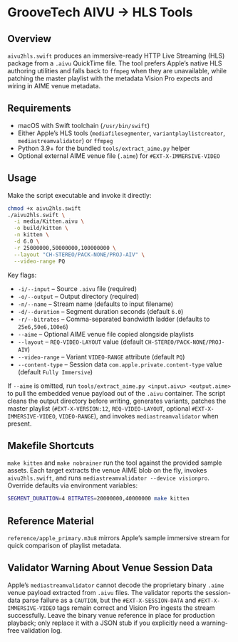 # GrooveTech AIVU → HLS Tools

## Overview

`aivu2hls.swift` produces an immersive-ready HTTP Live Streaming (HLS) package from a `.aivu` QuickTime file. The tool prefers Apple’s native HLS authoring utilities and falls back to `ffmpeg` when they are unavailable, while patching the master playlist with the metadata Vision Pro expects and wiring in AIME venue metadata.

## Requirements

- macOS with Swift toolchain (`/usr/bin/swift`)
- Either Apple’s HLS tools (`mediafilesegmenter`, `variantplaylistcreator`, `mediastreamvalidator`) or `ffmpeg`
- Python 3.9+ for the bundled `tools/extract_aime.py` helper
- Optional external AIME venue file (`.aime`) for `#EXT-X-IMMERSIVE-VIDEO`

## Usage

Make the script executable and invoke it directly:

```bash
chmod +x aivu2hls.swift
./aivu2hls.swift \
  -i media/Kitten.aivu \
  -o build/kitten \
  -n kitten \
  -d 6.0 \
  -r 25000000,50000000,100000000 \
  --layout "CH-STEREO/PACK-NONE/PROJ-AIV" \
  --video-range PQ
```

Key flags:

- `-i/--input` – Source `.aivu` file (required)
- `-o/--output` – Output directory (required)
- `-n/--name` – Stream name (defaults to input filename)
- `-d/--duration` – Segment duration seconds (default `6.0`)
- `-r/--bitrates` – Comma-separated bandwidth ladder (defaults to `25e6,50e6,100e6`)
- `--aime` – Optional AIME venue file copied alongside playlists
- `--layout` – `REQ-VIDEO-LAYOUT` value (default `CH-STEREO/PACK-NONE/PROJ-AIV`)
- `--video-range` – Variant `VIDEO-RANGE` attribute (default `PQ`)
- `--content-type` – Session data `com.apple.private.content-type` value (default `Fully Immersive`)

If `--aime` is omitted, run `tools/extract_aime.py <input.aivu> <output.aime>` to pull the embedded venue payload out of the `.aivu` container. The script cleans the output directory before writing, generates variants, patches the master playlist (`#EXT-X-VERSION:12`, `REQ-VIDEO-LAYOUT`, optional `#EXT-X-IMMERSIVE-VIDEO`, `VIDEO-RANGE`), and invokes `mediastreamvalidator` when present.

## Makefile Shortcuts

`make kitten` and `make nobrainer` run the tool against the provided sample assets. Each target extracts the venue AIME blob on the fly, invokes `aivu2hls.swift`, and runs `mediastreamvalidator --device visionpro`. Override defaults via environment variables:

```bash
SEGMENT_DURATION=4 BITRATES=20000000,40000000 make kitten
```

## Reference Material

`reference/apple_primary.m3u8` mirrors Apple’s sample immersive stream for quick comparison of playlist metadata.

## Validator Warning About Venue Session Data

Apple’s `mediastreamvalidator` cannot decode the proprietary binary `.aime` venue payload extracted from `.aivu` files. The validator reports the session-data parse failure as a `CAUTION`, but the `#EXT-X-SESSION-DATA` and `#EXT-X-IMMERSIVE-VIDEO` tags remain correct and Vision Pro ingests the stream successfully. Leave the binary venue reference in place for production playback; only replace it with a JSON stub if you explicitly need a warning-free validation log.
